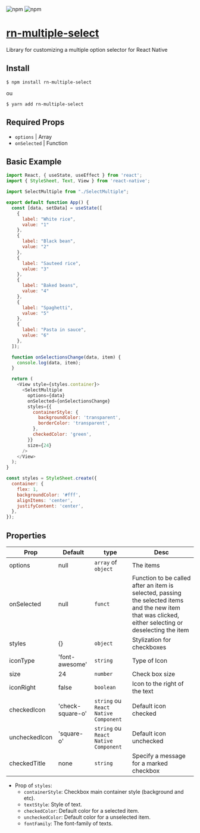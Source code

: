 ![npm](https://img.shields.io/npm/dm/rn-multiple-select?style=for-the-badge)
![npm](https://img.shields.io/npm/v/rn-multiple-select?style=for-the-badge)
# [rn-multiple-select](https://www.npmjs.com/package/rn-multiple-select)
Library for customizing a multiple option selector for React Native

## Install

```shell
$ npm install rn-multiple-select
```

ou

```shell
$ yarn add rn-multiple-select
```

## Required Props

- `options` | Array
- `onSelected` | Function

## Basic Example

```js
import React, { useState, useEffect } from 'react';
import { StyleSheet, Text, View } from 'react-native';

import SelectMultiple from "./SelectMultiple";

export default function App() {
  const [data, setData] = useState([
    {
      label: "White rice", 
      value: "1"
    },
    {
      label: "Black bean", 
      value: "2"
    },
    {
      label: "Sauteed rice", 
      value: "3"
    },
    {
      label: "Baked beans", 
      value: "4"
    },
    {
      label: "Spaghetti", 
      value: "5"
    },
    {
      label: "Pasta in sauce", 
      value: "6"
    },
  ]);

  function onSelectionsChange(data, item) {
    console.log(data, item); 
  }

  return (
    <View style={styles.container}>
      <SelectMultiple
        options={data}
        onSelected={onSelectionsChange} 
        styles={{
          containerStyle: {
            backgroundColor: 'transparent',
            borderColor: 'transparent',
          },
          checkedColor: 'green',
        }}
        size={24}
      />
    </View>
  );
}

const styles = StyleSheet.create({
  container: {
    flex: 1,
    backgroundColor: '#fff',
    alignItems: 'center',
    justifyContent: 'center',
  },
});

```

## Properties

| Prop                        | Default | type     | Desc |
| --------------------------- | ------- | -------- | ---- |
| options | null | `array` of `object` | The items |
| onSelected | null | `funct` | Function to be called after an item is selected, passing the selected items and the new item that was clicked, either selecting or deselecting the item |
| styles | {} | `object` | Stylization for checkboxes |
| iconType | 'font-awesome' | `string` | Type of Icon |
| size | 24 | `number` | Check box size |
| iconRight | false | `boolean` | Icon to the right of the text |
| checkedIcon | 'check-square-o' | `string` ou `React Native Component` | Default icon checked |
| uncheckedIcon | 'square-o' | `string` ou `React Native Component` | Default icon unchecked |
| checkedTitle | none | `string` | Specify a message for a marked checkbox |

- Prop of `styles`:
    - `containerStyle`: Checkbox main container style (background and etc).
    - `textStyle`: Style of text.
    - `checkedColor`: Default color for a selected item.
    - `uncheckedColor`: Default color for a unselected item.
    - `fontFamily`: The font-family of texts.
